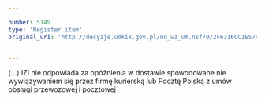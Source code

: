```yaml
---

number: 5149
type: 'Register item'
original_uri: 'http://decyzje.uokik.gov.pl/nd_wz_um.nsf/0/2F6316CC1E5764BEC1257BC0003E4811?OpenDocument'


---
```


(...) IZI nie odpowiada za opóźnienia w dostawie spowodowane nie wywiązywaniem się przez firmę kurierską lub Pocztę Polską z umów obsługi przewozowej i pocztowej
